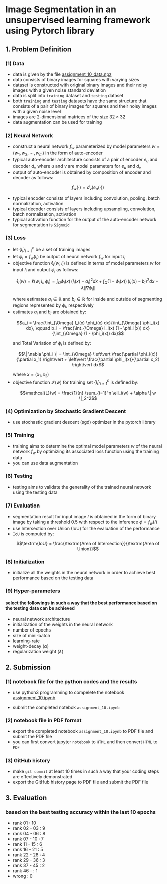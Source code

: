 # Image Segmentation in an unsupervised learning framework using Pytorch library

## 1. Problem Definition

### (1) Data

- data is given by the file  [assignment_10_data.npz](https://gitlab.com/cau-class/neural-network/2021-2/assignment/-/blob/main/10/assignment_10_data.npz)
- data consists of binary images for squares with varying sizes
- dataset is constructed with original binary images and their noisy images with a given noise standard deviation
- data is split into `training` dataset and `testing` dataset
- both `training` and `testing` datasets have the same structure that consists of a pair of binary images for squares and their noisy images with a given noise level
- images are 2-dimensional matrices of the size $`32 \times 32`$
- data augmentation can be used for training

### (2) Neural Network

- construct a neural network $`f_w`$ parameterized by model parameters $`w = (w_1, w_2, \cdots, w_m)`$ in the form of auto-encoder
- typical auto-encoder architecture consists of a pair of  encoder $`e_u`$ and decoder $`d_v`$ where $`u`$ and $`v`$ are model parameters for $`e_u`$ and $`d_v`$
- output of auto-encoder is obtained by composition of encoder and decoder as follows:
  ```math
  f_w(\cdot) = d_v(e_u(\cdot))
  ```
- typical encoder consists of layers including convolution, pooling, batch normalization, activation
- typical decoder consists of layers including upsampling, convolution, batch normalization, activation
- typical activation function for the output of the auto-encoder network for segmentation is `Sigmoid`
  
### (3) Loss

- let $`\{I_i\}_{i=1}^n`$ be a set of training images
- let $`\phi_i = f_w(I_i)`$ be output of neural network $`f_w`$ for input $`I_i`$
- objective function $`\ell_i(w; I_i)`$ is defined in terms of model parameters $`w`$ for input $`I_i`$ and output $`\phi_i`$ as follows:
  ```math
  \ell_i(w) = \ell(w; I_i, \phi_i) = \int_{\Omega} \phi_i(x) \, (I_i(x) - a_i)^2 dx + \int_{\Omega} (1 - \phi_i(x)) \, (I_i(x) - b_i)^2 dx + \lambda \| \nabla \phi_i \|
  ```
  where estimates $`a_i \in \mathbb{R}`$ and $`b_i \in \mathbb{R}`$ for inside and outside of segmenting regions represented by $`\phi_i`$, respectively
- estimates $`a_i`$ and $`b_i`$ are obtained by:
  ```math
  a_i = \frac{\int_{\Omega} I_i(x) \phi_i(x) dx}{\int_{\Omega} \phi_i(x) dx}, \qquad b_i = \frac{\int_{\Omega} I_i(x) (1 - \phi_i(x)) dx}{\int_{\Omega} (1 - \phi_i(x)) dx}
  ```
  and Total Variation of $`\phi_i`$ is defined by:
  ```math
  \| \nabla \phi_i \| = \int_{\Omega} \left\vert \frac{\partial \phi_i(x)}{\partial x_1} \right\vert + \left\vert \frac{\partial \phi_i(x)}{\partial x_2} \right\vert dx
  ```
  where $`x = (x_1, x_2)`$
- objective function $`\mathcal{L}(w)`$ for training set $`\{I_i\}_{i=1}^n`$ is defined by:
  ```math
  \mathcal{L}(w) = \frac{1}{n} \sum_{i=1}^n \ell_i(w) + \alpha \| w \|_2^2
  ```

### (4) Optimization by Stochastic Gradient Descent

- use stochastic gradient descent (sgd) optimizer in the pytorch library

### (5) Training

- training aims to determine the optimal model parameters $`w`$ of the neural network $`f_w`$ by optimizing its associated loss function using the training data
- you can use data augmentation

### (6) Testing

- testing aims to validate the generality of the trained neural network using the testing data

### (7) Evaluation

- segmentation result for input image $`I`$ is obtained in the form of binary image by taking a threshold $`0.5`$ with respect to the inference $`\phi = f_w(I)`$
- use Intersection over Union (IoU) for the evaluation of the performance
- `IoU` is computed by:
  ```math
  \textrm{IoU} = \frac{\textrm{Area of Intersection}}{\textrm{Area of Union}}
  ```
  
### (8) Initialization

- initialize all the weights in the neural network in order to achieve best performance based on the testing data
  
### (9) Hyper-parameters

#### select the followings in such a way that the best performance based on the testing data can be achieved

- neural network architecture
- initialization of the weights in the neural network
- number of epochs
- size of mini-batch
- learning-rate
- weight-decay ($`\alpha`$)
- regularization weight ($`\lambda`$)
  
## 2. Submission

### (1) notebook file for the python codes and the results

- use python3 programming to compelete the notebook [assignment_10.ipynb](https://gitlab.com/cau-class/neural-network/2021-2/assignment/-/blob/main/10/assignment_10.ipynb)

- submit the completed notebok `assignment_10.ipynb`

### (2) notebook file in PDF format

- export the completed notebook `assignment_10.ipynb` to PDF file and submit the PDF file
- you can first convert jupyter `notebook` to `HTML` and then convert `HTML` to `PDF`

### (3) GitHub history

- make `git commit` at least 10 times in such a way that your coding steps are effectively demonstrated
- export the GitHub history page to PDF file and submit the PDF file

## 3. Evaluation

### based on the best testing accuracy within the last 10 epochs

- rank 01 : 10
- rank 02 - 03 : 9
- rank 04 - 06 : 8
- rank 07 - 10 : 7
- rank 11 - 15 : 6
- rank 16 - 21 : 5
- rank 22 - 28 : 4
- rank 29 - 36 : 3
- rank 37 - 45 : 2
- rank 46 - : 1
- wrong : 0
